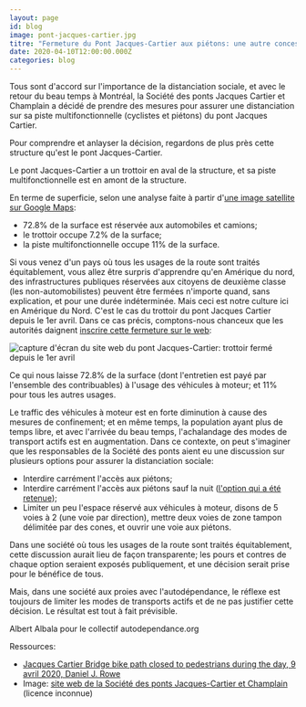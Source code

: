 ```yaml
---
layout: page
id: blog
image: pont-jacques-cartier.jpg
titre: "Fermeture du Pont Jacques-Cartier aux piétons: une autre concession à l'autodépendance"
date: 2020-04-10T12:00:00.000Z
categories: blog
---
```

Tous sont d'accord sur l'importance de la distanciation sociale, et avec le retour du beau temps à Montréal, la Société des ponts Jacques Cartier et Champlain a décidé de prendre des mesures pour assurer une distanciation sur sa piste multifonctionnelle (cyclistes et piétons) du pont Jacques Cartier.

Pour comprendre et anlayser la décision, regardons de plus près cette structure qu'est le pont Jacques-Cartier.

Le pont Jacques-Cartier a un trottoir en aval de la structure, et sa piste multifonctionnelle est en amont de la structure.

En terme de superficie, selon une analyse faite à partir d'[une image satellite sur Google Maps](https://www.google.com/maps/@45.5211452,-73.5380442,72m/data=!3m1!1e3):

* 72.8% de la surface est réservée aux automobiles et camions;
* le trottoir occupe 7.2% de la surface;
* la piste multifonctionnelle occupe 11% de la surface.

Si vous venez d'un pays où tous les usages de la route sont traités équitablement, vous allez être surpris d'apprendre qu'en Amérique du nord, des infrastructures publiques réservées aux citoyens de deuxième classe (les non-automobilistes) peuvent être fermées n'importe quand, sans explication, et pour une durée indéterminée. Mais ceci est notre culture ici en Amérique du Nord. C'est le cas du trottoir du pont Jacques Cartier depuis le 1er avril. Dans ce cas précis, comptons-nous chanceux que les autorités daignent [inscrire cette fermeture sur le web](http://jacquescartierchamplain.ca/circulation-travaux/pietons-et-cyclistes/):

<img src="/images/2020-04-10-1.png" alt="capture d'écran du site web du pont Jacques-Cartier: trottoir fermé depuis le 1er avril"/>

Ce qui nous laisse 72.8% de la surface (dont l'entretien est payé par l'ensemble des contribuables) à l'usage des véhicules à moteur; et 11% pour tous les autres usages.

Le traffic des véhicules à moteur est en forte diminution à cause des mesures de confinement; et en même temps, la population ayant plus de temps libre, et avec l'arrivée du beau temps, l'achalandage des modes de transport actifs est en augmentation. Dans ce contexte, on peut s'imaginer que les responsables de la Société des ponts aient eu une discussion sur plusieurs options pour assurer la distanciation sociale:

* Interdire carrément l'accès aux piétons;
* Interdire carrément l'accès aux piétons sauf la nuit ([l'option qui a été retenue](https://jacquescartierchamplain.ca/acces-restreint-aux-pietons-sur-la-piste-multifonctionnelle-du-pont-jacques-cartier-des-le-vendredi-10-avril-a-8-h/));
* Limiter un peu l'espace réservé aux véhicules à moteur, disons de 5 voies à 2 (une voie par direction), mettre deux voies de zone tampon délimitée par des cones, et ouvrir une voie aux piétons.

Dans une société où tous les usages de la route sont traités équitablement, cette discussion aurait lieu de façon transparente; les pours et contres de chaque option seraient exposés publiquement, et une décision serait prise pour le bénéfice de tous.

Mais, dans une société aux proies avec l'autodépendance, le réflexe est toujours de limiter les modes de transports actifs et de ne pas justifier cette décision. Le résultat est tout à fait prévisible.

Albert Albala
pour le collectif autodependance.org

Ressources:

* [Jacques Cartier Bridge bike path closed to pedestrians during the day, 9 avril 2020, Daniel J. Rowe](https://montreal.ctvnews.ca/jacques-cartier-bridge-bike-path-closed-to-pedestrians-during-the-day-1.4891291)
* Image: [site web de la Société des ponts Jacques-Cartier et Champlain](https://jacquescartierchamplain.ca/lillumination-du-pont-jacques-cartier-recompensee-a-south-by-southwest/) (licence inconnue)
